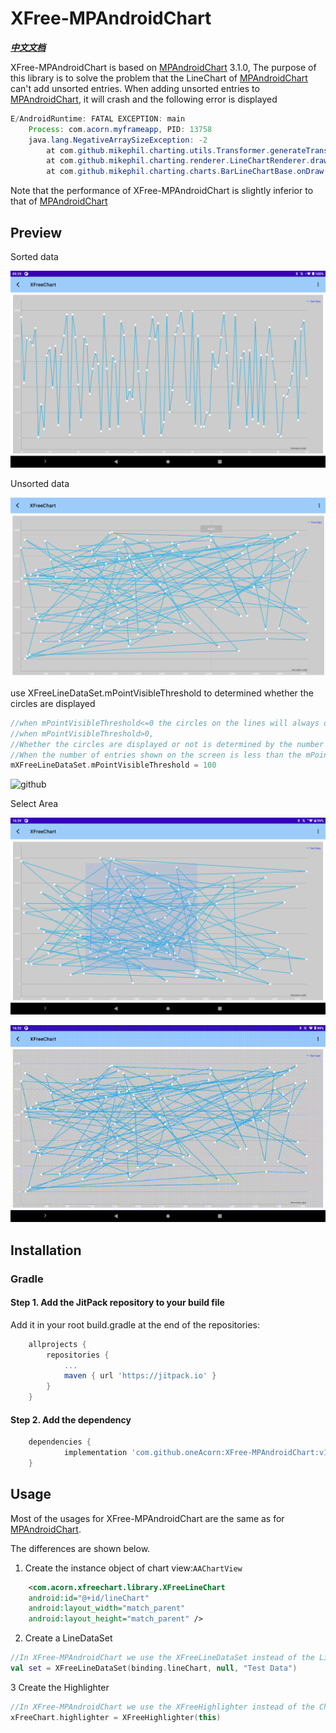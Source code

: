 # XFree-MPAndroidChart

[ ***中文文档*** ](https://github.com/oneAcorn/XFree-MPAndroidChart/blob/master/CHINESES_README.md)

XFree-MPAndroidChart is based on [MPAndroidChart](https://github.com/PhilJay/MPAndroidChart) 3.1.0, The purpose of this library is to solve the problem that the LineChart of [MPAndroidChart](https://github.com/PhilJay/MPAndroidChart) can't add unsorted entries.
When adding unsorted entries to [MPAndroidChart](https://github.com/PhilJay/MPAndroidChart), it will crash and the following error is displayed

```java
E/AndroidRuntime: FATAL EXCEPTION: main
    Process: com.acorn.myframeapp, PID: 13758
    java.lang.NegativeArraySizeException: -2
        at com.github.mikephil.charting.utils.Transformer.generateTransformedValuesLine(Transformer.java:178)
        at com.github.mikephil.charting.renderer.LineChartRenderer.drawValues(LineChartRenderer.java:567)
        at com.github.mikephil.charting.charts.BarLineChartBase.onDraw(BarLineChartBase.java:297)
```

Note that the performance of XFree-MPAndroidChart is slightly inferior to that of [MPAndroidChart](https://github.com/PhilJay/MPAndroidChart)

## Preview

Sorted data

![github](https://github.com/oneAcorn/XFree-MPAndroidChart/blob/master/docs/sorted%20data.png)

Unsorted data

![github](https://github.com/oneAcorn/XFree-MPAndroidChart/blob/master/docs/pic0.png)

use XFreeLineDataSet.mPointVisibleThreshold to determined whether the circles are displayed

```kotlin
//when mPointVisibleThreshold<=0 the circles on the lines will always displayed.
//when mPointVisibleThreshold>0,
//Whether the circles are displayed or not is determined by the number of entries which simultaneously shown on the screen
//When the number of entries shown on the screen is less than the mPointVisibleThreshold, those circles will be displayed.
mXFreeLineDataSet.mPointVisibleThreshold = 100
```

![github](https://github.com/oneAcorn/XFree-MPAndroidChart/blob/master/docs/diplay_circles_by_screen.gif)

Select Area

![github](https://github.com/oneAcorn/XFree-MPAndroidChart/blob/master/docs/select%20area.png)

![github](https://github.com/oneAcorn/XFree-MPAndroidChart/blob/master/docs/select_area.gif)


## Installation


### Gradle


#### Step 1. Add the JitPack repository to your build file

Add it in your root build.gradle at the end of the repositories:

```groovy
	allprojects {
		repositories {
			...
			maven { url 'https://jitpack.io' }
		}
	}
```
	
#### Step 2. Add the dependency

```groovy
	dependencies {
	        implementation 'com.github.oneAcorn:XFree-MPAndroidChart:v1.0.10'
	}
```

## Usage

Most of the usages for XFree-MPAndroidChart are the same as for [MPAndroidChart](https://github.com/PhilJay/MPAndroidChart).

The differences are shown below.

1. Create the instance object of chart view:`AAChartView`
```xml
    <com.acorn.xfreechart.library.XFreeLineChart
    android:id="@+id/lineChart"
    android:layout_width="match_parent"
    android:layout_height="match_parent" />
  ```

2. Create a LineDataSet
```kotlin
//In XFree-MPAndroidChart we use the XFreeLineDataSet instead of the LineDataSet
val set = XFreeLineDataSet(binding.lineChart, null, "Test Data")
```

3 Create the Highlighter
```kotlin
//In XFree-MPAndroidChart we use the XFreeHighlighter instead of the ChartHighlighter
xFreeChart.highlighter = XFreeHighlighter(this)
```
